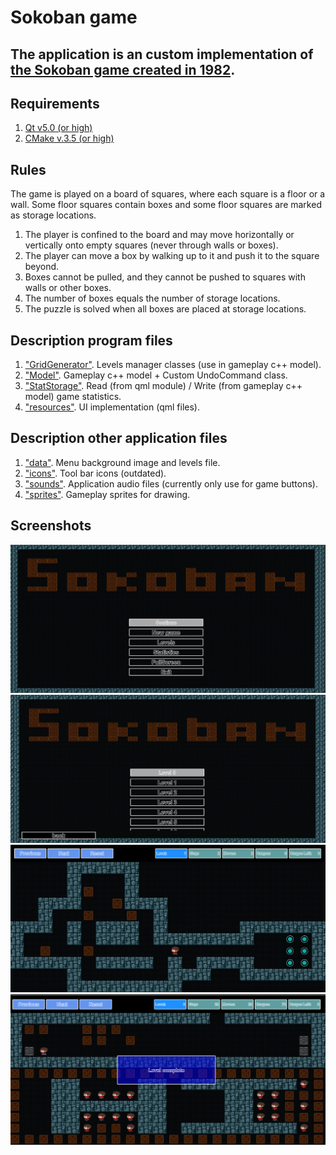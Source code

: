 # Sokoban game

## The application is an custom implementation of [the Sokoban game created in 1982](https://en.wikipedia.org/wiki/Sokoban).

## Requirements

1. [Qt v5.0 (or high)](https://www.qt.io/)
2. [CMake v.3.5 (or high)](https://cmake.org/)

## Rules

The game is played on a board of squares, where each square is a floor or a wall. 
Some floor squares contain boxes and some floor squares are marked as storage locations.

1. The player is confined to the board and may move horizontally or vertically onto empty squares (never through walls or boxes). 
2. The player can move a box by walking up to it and push it to the square beyond. 
3. Boxes cannot be pulled, and they cannot be pushed to squares with walls or other boxes.
4. The number of boxes equals the number of storage locations. 
5. The puzzle is solved when all boxes are placed at storage locations.

## Description program files

1. ["GridGenerator"](./GridGenerator). Levels manager classes (use in gameplay c++ model).
2. ["Model"](./Model). Gameplay c++ model + Custom UndoCommand class.
3. ["StatStorage"](./StatStorage). Read (from qml module) / Write (from gameplay c++ model) game statistics.
4. ["resources"](./resources). UI implementation (qml files).

## Description other application files

1. ["data"](./data). Menu background image and levels file.
2. ["icons"](./icons). Tool bar icons (outdated).
3. ["sounds"](./sounds). Application audio files (currently only use for game buttons).
3. ["sprites"](./sprites). Gameplay sprites for drawing.

## Screenshots

![main menu](screenshots/mainMenu.png)
![levels](screenshots/levels.png)
![gameplay](screenshots/gameplay.png)
![win](screenshots/gameplayWin.png)